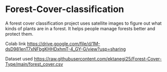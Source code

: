 # Forest-Cover-classification
A forest cover classification project uses satellite images to figure out what kinds of plants are in a forest. It helps people manage forests better and protect them.


Colab link
https://drive.google.com/file/d/1M-dsD981enT7xNFbgKHHDxhmT-4_GY-G/view?usp=sharing 

Dataset used 
https://raw.githubusercontent.com/ektanegi25/Forest-Cover-Type/main/forest_cover.csv

